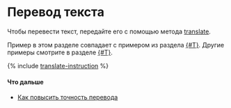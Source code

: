 # Перевод текста

Чтобы перевести текст, передайте его с помощью метода [translate](../api-ref/Translation/translate).

Пример в этом разделе совпадает с примером из раздела [{#T}](../quickstart.md). Другие примеры смотрите в разделе [{#T}](better-quality.md).

{% include [translate-instruction](../../_includes/translate/translate-instruction.md) %}

#### Что дальше

* [Как повысить точность перевода](better-quality.md)